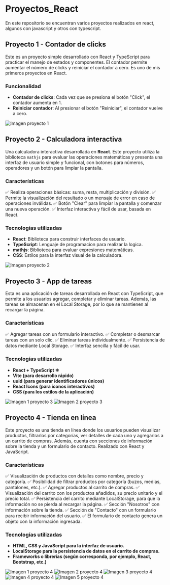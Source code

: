 # Proyectos_React
En este repositorio se encuentran varios proyectos realizados en react, algunos con javascript y otros con typescript.

## Proyecto 1 - Contador de clicks
Este es un proyecto simple desarrollado con React y TypeScript para practicar el manejo de estados y componentes. El contador permite aumentar el número de clicks y reiniciar el contador a cero. Es uno de mis primeros proyectos en React.

### Funcionalidad
- **Contador de clicks**: Cada vez que se presiona el botón "Click", el contador aumenta en 1.
- **Reiniciar contador**: Al presionar el botón "Reiniciar", el contador vuelve a cero.

![Imagen proyecto 1](https://github.com/Balti2003/Proyectos_React/blob/main/p1_ts_contador_clicks/img/contador-captura.png?raw=true)

## Proyecto 2 - Calculadora interactiva

Una calculadora interactiva desarrollada en **React**. Este proyecto utiliza la biblioteca `mathjs` para evaluar las operaciones matemáticas y presenta una interfaz de usuario simple y funcional, con botones para números, operadores y un botón para limpiar la pantalla.

### Características

✅ Realiza operaciones básicas: suma, resta, multiplicación y división.
✅ Permite la visualización del resultado o un mensaje de error en caso de operaciones inválidas.
✅ Botón "Clear" para limpiar la pantalla y comenzar una nueva operación.
✅ Interfaz interactiva y fácil de usar, basada en React.

### Tecnologías utilizadas

- **React**: Biblioteca para construir interfaces de usuario.
- **TypeScript**: Lenguaje de programacion para realizar la logica.
- **mathjs**: Biblioteca para evaluar expresiones matemáticas.
- **CSS**: Estilos para la interfaz visual de la calculadora.

![Imagen proyecto 2](https://github.com/Balti2003/Proyectos_React/blob/main/p2_ts_calculadora/img/img_calculadora.png?raw=true)

## Proyecto 3 - App de tareas

Esta es una aplicación de tareas desarrollada en React con TypeScript, que permite a los usuarios agregar, completar y eliminar tareas. Además, las tareas se almacenan en el Local Storage, por lo que se mantienen al recargar la página.

### Características

✅ Agregar tareas con un formulario interactivo.
✅ Completar o desmarcar tareas con un solo clic.
✅ Eliminar tareas individualmente.
✅ Persistencia de datos mediante Local Storage.
✅ Interfaz sencilla y fácil de usar.

### Tecnologías utilizadas

- **React + TypeScript ⚛️**
- **Vite (para desarrollo rápido)**
- **uuid (para generar identificadores únicos)**
- **React Icons (para iconos interactivos)**
- **CSS (para los estilos de la aplicación)**

![Imagen 1 proyecto 3](https://github.com/Balti2003/Proyectos_React/blob/main/p3_ts_app_tareas/img/img1_app_tareas.png?raw=true)
![Imagen 2 proyecto 3](https://github.com/Balti2003/Proyectos_React/blob/main/p3_ts_app_tareas/img/img2_app_tareas.png?raw=true)

## Proyecto 4 - Tienda en línea

Este proyecto es una tienda en línea donde los usuarios pueden visualizar productos, filtrarlos por categorías, ver detalles de cada uno y agregarlos a un carrito de compras. Además, cuenta con secciones de información sobre la tienda y un formulario de contacto. Realizado con React y JavaScript.

### Características

✅ Visualización de productos con detalles como nombre, precio y categoría.
✅ Posibilidad de filtrar productos por categoría (buzos, medias, pantalones, etc.).
✅ Agregar productos al carrito de compras.
✅ Visualización del carrito con los productos añadidos, su precio unitario y el precio total.
✅ Persistencia del carrito mediante LocalStorage, para que la información no se pierda al recargar la página.
✅ Sección "Nosotros" con información sobre la tienda.
✅ Sección de "Contacto" con un formulario para recibir información del usuario.
✅ El formulario de contacto genera un objeto con la información ingresada.

### Tecnologías utilizadas

- **HTML, CSS y JavaScript para la interfaz de usuario.**
- **LocalStorage para la persistencia de datos en el carrito de compras.**
- **Frameworks o librerías (según corresponda, por ejemplo, React, Bootstrap, etc.)**

![Imagen 1 proyecto 4](https://github.com/Balti2003/Proyectos_React/blob/main/p4_js_shop/src/img/captura-inicio.png?raw=true)
![Imagen 2 proyecto 4](https://github.com/Balti2003/Proyectos_React/blob/main/p4_js_shop/src/img/captura-detalle-producto.png?raw=true)
![Imagen 3 proyecto 4](https://github.com/Balti2003/Proyectos_React/blob/main/p4_js_shop/src/img/captura-nosotros.png?raw=true)
![Imagen 4 proyecto 4](https://github.com/Balti2003/Proyectos_React/blob/main/p4_js_shop/src/img/captura-contacto.png?raw=true)
![Imagen 5 proyecto 4](https://github.com/Balti2003/Proyectos_React/blob/main/p4_js_shop/src/img/captura-carrito.png?raw=true)
